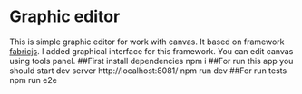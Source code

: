 # Graphic editor
This is simple graphic editor for work with canvas. It based on framework [fabricjs](http://fabricjs.com/). I added graphical interface for this framework. You can edit canvas using tools panel.
##First install dependencies
npm i
##For run this app you should start dev server http://localhost:8081/
npm run dev
##For run tests 
npm run e2e
